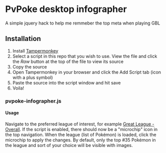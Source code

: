 # PvPoke desktop infographer

A simple jquery hack to help me remmeber the top meta when playing GBL

## Installation

1. Install [Tampermonkey](https://tampermonkey.net/)
1. Select a script in this repo that you wish to use. View the file and click the _Raw_ button at the top of the file to view its source
1. Copy the source
1. Open Tampermonkey in your browser and click the Add Script tab (icon with a plus symbol)
1. Paste the source into the script window and hit save
1. Voila!

### pvpoke-infographer.js
#### Usage

Navigate to the preferred league of interest, for example [Great League - Overall](https://pvpoke.com/rankings/all/1500/overall/).
If the script is enabled, there should now be a "microchip" icon in the top navigation.
When the league (list of Pokémon) is loaded, click the microchip to apply the changes.
By default, only the top #35 Pokémon in the league and sort of your choice will be visible with images.
